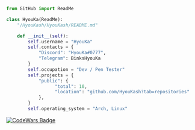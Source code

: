 ```py
from GitHub import ReadMe

class HyouKa(ReadMe):
    "/HyouKash/HyouKash/README.md"

    def __init__(self):
        self.username = "HyouKa"
        self.contacts = {
            "Discord": "HyouKa#0777",
            "Telegram": BinksHyouKa
        }
        self.occupation = "Dev / Pen Tester"
        self.projects = {
            "public": {
                  "total": 10,
                  "location": "github.com/HyouKash?tab=repositories"
            },
        }
        self.operating_system = "Arch, Linux"
```
[![CodeWars Badge](https://www.codewars.com/users/HyouKash/badges/large)](https://www.codewars.com/users/HyouKash)

<script src="https://tryhackme.com/badge/645970"></script>
